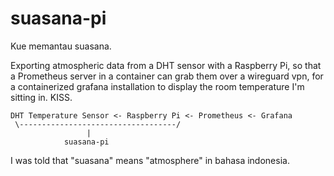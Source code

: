 # suasana-pi
Kue memantau suasana.

Exporting atmospheric data from a DHT sensor with a Raspberry Pi, so that a Prometheus server in a container can grab them over a wireguard vpn, for a containerized grafana installation to display the room temperature I'm sitting in. KISS.


```
DHT Temperature Sensor <- Raspberry Pi <- Prometheus <- Grafana
 \-----------------------------------/
                 |
            suasana-pi
```
I was told that "suasana" means "atmosphere" in bahasa indonesia. 
